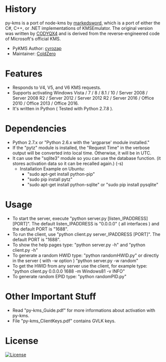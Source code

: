 # History
py-kms is a port of node-kms by [markedsword](http://forums.mydigitallife.info/members/183074-markedsword), which is a port of either the C#, C++, or .NET implementations of KMSEmulator. The original version was written by [CODYQX4](http://forums.mydigitallife.info/members/89933-CODYQX4) and is derived from the reverse-engineered code of Microsoft's official KMS.
 - PyKMS Author: [cyrozap](http://forums.mydigitallife.info/members/183074-markedsword)
 - Maintainer: [ColdZero](http://forums.mydigitallife.info/members/108094-ColdZero)

# Features
- Responds to V4, V5, and V6 KMS requests.
- Supports activating Windows Vista / 7 / 8 / 8.1 / 10 / Server 2008 / Server 2008 R2 / Server 2012 / Server 2012 R2 / Server 2016 / Office 2010 / Office 2013 / Office 2016.
- It's written in Python ( Tested with Python 2.7.8 ).

# Dependencies
- Python 2.7.x or "Python 2.6.x with the 'argparse' module installed."
- If the "pytz" module is installed, the "Request Time" in the verbose output will be converted into local time. Otherwise, it will be in UTC.
- It can use the "sqlite3" module so you can use the database function. (it stores activation data so it can be recalled again.) (-s)
	- Installation Example on Ubuntu:
		- "sudo apt-get install python-pip"  
		- "sudo pip install pytz"  
		- "sudo apt-get install python-sqlite" or "sudo pip install pysqlite"

# Usage
- To start the server, execute "python server.py [listen_IPADDRESS] [PORT]".
  The default listen_IPADDRESS is "0.0.0.0" ( all interfaces ) and the default PORT is "1688".
- To run the client, use "python client.py server_IPADDRESS [PORT]". The default PORT is "1688".
- To show the help pages type: "python server.py -h" and "python client.py -h"
- To generate a random HWID type: "python randomHWID.py" or directly in the server ( with -w option ) "python server.py -w random"
- To get the HWID from any server use the client, for example type: "python client.py 0.0.0.0 1688 -m Windows81 -v INFO" 
- To generate random EPID type: "python randomPID.py"

# Other Important Stuff
- Read "py-kms_Guide.pdf" for more informations about activation with py-kms.
- File "py-kms_ClientKeys.pdf" contains GVLK keys.

# License
   [![License](https://img.shields.io/badge/license-unlicense-lightgray.svg)](https://github.com/SystemRage/py-kms/blob/master/LICENSE)

